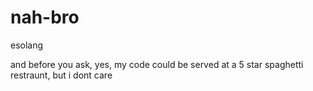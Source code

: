# nah-bro
esolang

and before you ask, yes, my code could be served at a 5 star spaghetti restraunt, but i dont care
